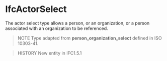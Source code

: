 # IfcActorSelect

The actor select type allows a person, or an organization, or a person associated with an organization to be referenced.
<!-- end of short definition -->


> NOTE Type adapted from **person_organization_select** defined in ISO 10303-41.

> HISTORY New entity in IFC1.5.1
